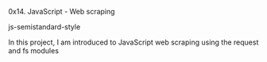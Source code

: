 0x14. JavaScript - Web scraping

js-semistandard-style

In this project, I am introduced to JavaScript web scraping using the request and fs modules